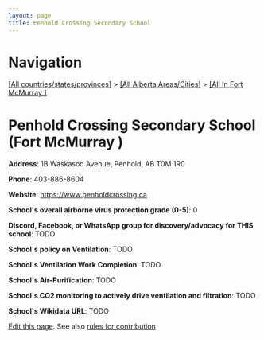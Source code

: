 ```yaml
---
layout: page
title: Penhold Crossing Secondary School
---
```

# Navigation

[[All countries/states/provinces]](../../..) > [[All Alberta Areas/Cities]](../..) > [[All In Fort McMurray ]](..)

# Penhold Crossing Secondary School (Fort McMurray )

**Address**: 1B Waskasoo Avenue, Penhold, AB T0M 1R0

**Phone**: 403-886-8604

**Website**: <https://www.penholdcrossing.ca>

**School's overall airborne virus protection grade (0-5)**: 0

**Discord, Facebook, or WhatsApp group for discovery/advocacy for THIS school**: TODO

**School's policy on Ventilation**: TODO

**School's Ventilation Work Completion**: TODO

**School's Air-Purification**: TODO

**School's CO2 monitoring to actively drive ventilation and filtration**: TODO

**School's Wikidata URL**: TODO


[Edit this page](https://github.com/ventilate-schools/AB/edit/main/./Fort_McMurray_/Penhold_Crossing_Secondary_School.md). See also [rules for contribution](../../../contribution-rules/)